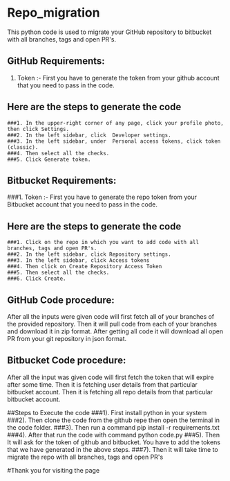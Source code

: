 # Repo_migration

This python code is used to migrate your GitHub repository to bitbucket with all branches, tags and open PR's.

## GitHub Requirements:
  1. Token :- First you have to generate the token from your github account that you need to pass in the code.
   ## Here are the steps to generate the code
    ###1. In the upper-right corner of any page, click your profile photo, then click Settings.
    ###2. In the left sidebar, click  Developer settings.
    ###3. In the left sidebar, under  Personal access tokens, click token (classic).
    ###4. Then select all the checks.
    ###5. Click Generate token.
   
## Bitbucket Requirements:
  ###1. Token :- First you have to generate the repo token from your Bitbucket account that you need to pass in the code.
   ## Here are the steps to generate the code
    ###1. Click on the repo in which you want to add code with all branches, tags and open PR's.
    ###2. In the left sidebar, click Repository settings.
    ###3. In the left sidebar, click Access tokens
    ###4. Then click on Create Repository Access Token
    ###5. Then select all the checks.
    ###6. Click Create.
   
## GitHub Code procedure:

After all the inputs were given code will first fetch all of your branches of the provided repository.
Then it will pull code from each of your branches and download it in zip format.
After getting all code it will download all open PR from your git repository in json format.

## Bitbucket Code procedure:

After all the input was given code will first fetch the token that will expire after some time.
Then it is fetching user details from that particular bitbucket account.
Then it is fetching all repo details from that particular bitbucket account.


##Steps to Execute the code
 ###1). First install python in your system
 ###2). Then clone the code from the github repe then open the terminal in the code folder.
 ###3). Then run a command pip install -r requirements.txt
 ###4). After that run the code with command python code.py
 ###5). Then It will ask for the token of github and bitbucket. You have to add the tokens that we have generated in the above steps.
 ###7). Then it will take time to migrate the repo with all branches, tags and open PR's

#Thank you for visiting the page

